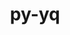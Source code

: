---
title: "py-yq"
layout: cache
categories: [package, develop]
meta: {"versions": ["2.12.2"], "compilers": ["apple-clang@=15.0.0", "gcc@=10.2.1", "gcc@=7.5.0"], "oss": ["centos7", "ubuntu18.04", "ventura"], "platforms": ["darwin", "linux"], "targets": ["aarch64", "x86_64_v3"], "stacks": ["developer-tools", "developer-tools-darwin", "developer-tools-manylinux2014", "root"], "num_specs": 20, "num_specs_by_stack": {"developer-tools-darwin": 8, "root": 20, "developer-tools-manylinux2014": 8, "developer-tools": 4}}
spec_details: [{"hash": "7rxou46dsxhc3yv4yigjslsm673aaat3", "compiler": "apple-clang@=15.0.0", "versions": ["2.12.2"], "os": "ventura", "platform": "darwin", "target": "aarch64", "variants": ["build_system=python_pip"], "stacks": ["developer-tools-darwin", "root"], "size": "-", "tarball": "https://binaries.spack.io/develop/build_cache/darwin-ventura-aarch64/apple-clang-15.0.0/py-yq-2.12.2/darwin-ventura-aarch64-apple-clang-15.0.0-py-yq-2.12.2-7rxou46dsxhc3yv4yigjslsm673aaat3.spack"}, {"hash": "eaggk2m336pac7gfs7kvd46yap5fgj62", "compiler": "apple-clang@=15.0.0", "versions": ["2.12.2"], "os": "ventura", "platform": "darwin", "target": "aarch64", "variants": ["build_system=python_pip"], "stacks": ["developer-tools-darwin", "root"], "size": "-", "tarball": "https://binaries.spack.io/develop/build_cache/darwin-ventura-aarch64/apple-clang-15.0.0/py-yq-2.12.2/darwin-ventura-aarch64-apple-clang-15.0.0-py-yq-2.12.2-eaggk2m336pac7gfs7kvd46yap5fgj62.spack"}, {"hash": "id5gpcv7xiepstf3u6iu7h6dzlbsawez", "compiler": "apple-clang@=15.0.0", "versions": ["2.12.2"], "os": "ventura", "platform": "darwin", "target": "aarch64", "variants": ["build_system=python_pip"], "stacks": ["developer-tools-darwin", "root"], "size": "-", "tarball": "https://binaries.spack.io/develop/build_cache/darwin-ventura-aarch64/apple-clang-15.0.0/py-yq-2.12.2/darwin-ventura-aarch64-apple-clang-15.0.0-py-yq-2.12.2-id5gpcv7xiepstf3u6iu7h6dzlbsawez.spack"}, {"hash": "o4mb7a7nvxhml2jphctbgrefaqkpi7uo", "compiler": "apple-clang@=15.0.0", "versions": ["2.12.2"], "os": "ventura", "platform": "darwin", "target": "aarch64", "variants": ["build_system=python_pip"], "stacks": ["developer-tools-darwin", "root"], "size": "-", "tarball": "https://binaries.spack.io/develop/build_cache/darwin-ventura-aarch64/apple-clang-15.0.0/py-yq-2.12.2/darwin-ventura-aarch64-apple-clang-15.0.0-py-yq-2.12.2-o4mb7a7nvxhml2jphctbgrefaqkpi7uo.spack"}, {"hash": "socfoqo3gazvblere56l3h2m7crv55vv", "compiler": "apple-clang@=15.0.0", "versions": ["2.12.2"], "os": "ventura", "platform": "darwin", "target": "aarch64", "variants": ["build_system=python_pip"], "stacks": ["developer-tools-darwin", "root"], "size": "-", "tarball": "https://binaries.spack.io/develop/build_cache/darwin-ventura-aarch64/apple-clang-15.0.0/py-yq-2.12.2/darwin-ventura-aarch64-apple-clang-15.0.0-py-yq-2.12.2-socfoqo3gazvblere56l3h2m7crv55vv.spack"}, {"hash": "txu3khuirajye7dmiglqq3sh26rvxslm", "compiler": "apple-clang@=15.0.0", "versions": ["2.12.2"], "os": "ventura", "platform": "darwin", "target": "aarch64", "variants": ["build_system=python_pip"], "stacks": ["developer-tools-darwin", "root"], "size": "-", "tarball": "https://binaries.spack.io/develop/build_cache/darwin-ventura-aarch64/apple-clang-15.0.0/py-yq-2.12.2/darwin-ventura-aarch64-apple-clang-15.0.0-py-yq-2.12.2-txu3khuirajye7dmiglqq3sh26rvxslm.spack"}, {"hash": "uzmd7o62hbawu3dyfghyro3u236gkdji", "compiler": "apple-clang@=15.0.0", "versions": ["2.12.2"], "os": "ventura", "platform": "darwin", "target": "aarch64", "variants": ["build_system=python_pip"], "stacks": ["developer-tools-darwin", "root"], "size": "-", "tarball": "https://binaries.spack.io/develop/build_cache/darwin-ventura-aarch64/apple-clang-15.0.0/py-yq-2.12.2/darwin-ventura-aarch64-apple-clang-15.0.0-py-yq-2.12.2-uzmd7o62hbawu3dyfghyro3u236gkdji.spack"}, {"hash": "vqr65pwpo4zlealtwgeqhjij47kgdxkx", "compiler": "apple-clang@=15.0.0", "versions": ["2.12.2"], "os": "ventura", "platform": "darwin", "target": "aarch64", "variants": ["build_system=python_pip"], "stacks": ["developer-tools-darwin", "root"], "size": "-", "tarball": "https://binaries.spack.io/develop/build_cache/darwin-ventura-aarch64/apple-clang-15.0.0/py-yq-2.12.2/darwin-ventura-aarch64-apple-clang-15.0.0-py-yq-2.12.2-vqr65pwpo4zlealtwgeqhjij47kgdxkx.spack"}, {"hash": "2vjvu6inmuuq2hu5cjczlkmntynr2wfa", "compiler": "gcc@=10.2.1", "versions": ["2.12.2"], "os": "centos7", "platform": "linux", "target": "x86_64_v3", "variants": ["build_system=python_pip"], "stacks": ["root", "developer-tools-manylinux2014"], "size": "-", "tarball": "https://binaries.spack.io/develop/build_cache/linux-centos7-x86_64_v3/gcc-10.2.1/py-yq-2.12.2/linux-centos7-x86_64_v3-gcc-10.2.1-py-yq-2.12.2-2vjvu6inmuuq2hu5cjczlkmntynr2wfa.spack"}, {"hash": "clm5il7p7w3kqkneaqcfh5i66w7hrx5j", "compiler": "gcc@=10.2.1", "versions": ["2.12.2"], "os": "centos7", "platform": "linux", "target": "x86_64_v3", "variants": ["build_system=python_pip"], "stacks": ["root", "developer-tools-manylinux2014"], "size": "-", "tarball": "https://binaries.spack.io/develop/build_cache/linux-centos7-x86_64_v3/gcc-10.2.1/py-yq-2.12.2/linux-centos7-x86_64_v3-gcc-10.2.1-py-yq-2.12.2-clm5il7p7w3kqkneaqcfh5i66w7hrx5j.spack"}, {"hash": "cmmmkycilal4b32pev2a2qaqbocab23f", "compiler": "gcc@=10.2.1", "versions": ["2.12.2"], "os": "centos7", "platform": "linux", "target": "x86_64_v3", "variants": ["build_system=python_pip"], "stacks": ["root", "developer-tools-manylinux2014"], "size": "-", "tarball": "https://binaries.spack.io/develop/build_cache/linux-centos7-x86_64_v3/gcc-10.2.1/py-yq-2.12.2/linux-centos7-x86_64_v3-gcc-10.2.1-py-yq-2.12.2-cmmmkycilal4b32pev2a2qaqbocab23f.spack"}, {"hash": "f3yj7n4wwykeg7dlnrv23m6vyerlrg56", "compiler": "gcc@=10.2.1", "versions": ["2.12.2"], "os": "centos7", "platform": "linux", "target": "x86_64_v3", "variants": ["build_system=python_pip"], "stacks": ["root", "developer-tools-manylinux2014"], "size": "-", "tarball": "https://binaries.spack.io/develop/build_cache/linux-centos7-x86_64_v3/gcc-10.2.1/py-yq-2.12.2/linux-centos7-x86_64_v3-gcc-10.2.1-py-yq-2.12.2-f3yj7n4wwykeg7dlnrv23m6vyerlrg56.spack"}, {"hash": "jacmykahwmlmktunbi546r5kzn6cs7tu", "compiler": "gcc@=10.2.1", "versions": ["2.12.2"], "os": "centos7", "platform": "linux", "target": "x86_64_v3", "variants": ["build_system=python_pip"], "stacks": ["root", "developer-tools-manylinux2014"], "size": "-", "tarball": "https://binaries.spack.io/develop/build_cache/linux-centos7-x86_64_v3/gcc-10.2.1/py-yq-2.12.2/linux-centos7-x86_64_v3-gcc-10.2.1-py-yq-2.12.2-jacmykahwmlmktunbi546r5kzn6cs7tu.spack"}, {"hash": "ngkqxqjivvoibr3g4xv7zlmnmpucxmwg", "compiler": "gcc@=10.2.1", "versions": ["2.12.2"], "os": "centos7", "platform": "linux", "target": "x86_64_v3", "variants": ["build_system=python_pip"], "stacks": ["root", "developer-tools-manylinux2014"], "size": "-", "tarball": "https://binaries.spack.io/develop/build_cache/linux-centos7-x86_64_v3/gcc-10.2.1/py-yq-2.12.2/linux-centos7-x86_64_v3-gcc-10.2.1-py-yq-2.12.2-ngkqxqjivvoibr3g4xv7zlmnmpucxmwg.spack"}, {"hash": "ufbqqdl3c3hae44s2u53rwpxhwqfj7wv", "compiler": "gcc@=10.2.1", "versions": ["2.12.2"], "os": "centos7", "platform": "linux", "target": "x86_64_v3", "variants": ["build_system=python_pip"], "stacks": ["root", "developer-tools-manylinux2014"], "size": "-", "tarball": "https://binaries.spack.io/develop/build_cache/linux-centos7-x86_64_v3/gcc-10.2.1/py-yq-2.12.2/linux-centos7-x86_64_v3-gcc-10.2.1-py-yq-2.12.2-ufbqqdl3c3hae44s2u53rwpxhwqfj7wv.spack"}, {"hash": "wmdb4lyz2eh2ewwxjudl6kppztj4n6ta", "compiler": "gcc@=10.2.1", "versions": ["2.12.2"], "os": "centos7", "platform": "linux", "target": "x86_64_v3", "variants": ["build_system=python_pip"], "stacks": ["root", "developer-tools-manylinux2014"], "size": "-", "tarball": "https://binaries.spack.io/develop/build_cache/linux-centos7-x86_64_v3/gcc-10.2.1/py-yq-2.12.2/linux-centos7-x86_64_v3-gcc-10.2.1-py-yq-2.12.2-wmdb4lyz2eh2ewwxjudl6kppztj4n6ta.spack"}, {"hash": "3xmrowtmg3epu7cxwfw2a6hcjyk656lx", "compiler": "gcc@=7.5.0", "versions": ["2.12.2"], "os": "ubuntu18.04", "platform": "linux", "target": "x86_64_v3", "variants": ["build_system=python_pip"], "stacks": ["root", "developer-tools"], "size": "-", "tarball": "https://binaries.spack.io/develop/build_cache/linux-ubuntu18.04-x86_64_v3/gcc-7.5.0/py-yq-2.12.2/linux-ubuntu18.04-x86_64_v3-gcc-7.5.0-py-yq-2.12.2-3xmrowtmg3epu7cxwfw2a6hcjyk656lx.spack"}, {"hash": "5ey2wrlaipvcoxuofigc34fzfdfpix36", "compiler": "gcc@=7.5.0", "versions": ["2.12.2"], "os": "ubuntu18.04", "platform": "linux", "target": "x86_64_v3", "variants": ["build_system=python_pip"], "stacks": ["root", "developer-tools"], "size": "-", "tarball": "https://binaries.spack.io/develop/build_cache/linux-ubuntu18.04-x86_64_v3/gcc-7.5.0/py-yq-2.12.2/linux-ubuntu18.04-x86_64_v3-gcc-7.5.0-py-yq-2.12.2-5ey2wrlaipvcoxuofigc34fzfdfpix36.spack"}, {"hash": "73m5fen7wcec5uz2lhsrkfbjzlxonzd6", "compiler": "gcc@=7.5.0", "versions": ["2.12.2"], "os": "ubuntu18.04", "platform": "linux", "target": "x86_64_v3", "variants": ["build_system=python_pip"], "stacks": ["root", "developer-tools"], "size": "-", "tarball": "https://binaries.spack.io/develop/build_cache/linux-ubuntu18.04-x86_64_v3/gcc-7.5.0/py-yq-2.12.2/linux-ubuntu18.04-x86_64_v3-gcc-7.5.0-py-yq-2.12.2-73m5fen7wcec5uz2lhsrkfbjzlxonzd6.spack"}, {"hash": "yk4a7i664sencfc3zemcjumy4tdnhkwp", "compiler": "gcc@=7.5.0", "versions": ["2.12.2"], "os": "ubuntu18.04", "platform": "linux", "target": "x86_64_v3", "variants": ["build_system=python_pip"], "stacks": ["root", "developer-tools"], "size": "-", "tarball": "https://binaries.spack.io/develop/build_cache/linux-ubuntu18.04-x86_64_v3/gcc-7.5.0/py-yq-2.12.2/linux-ubuntu18.04-x86_64_v3-gcc-7.5.0-py-yq-2.12.2-yk4a7i664sencfc3zemcjumy4tdnhkwp.spack"}]
---